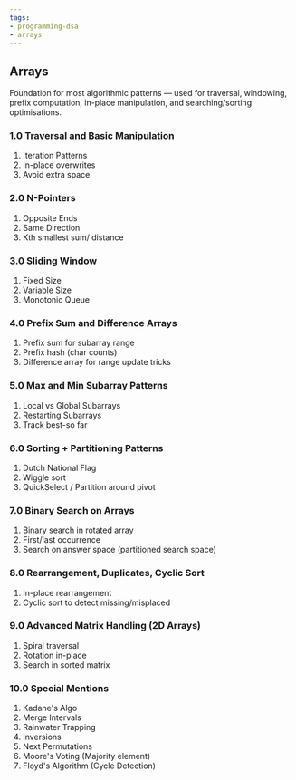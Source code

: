 ```yaml
---
tags:
- programming-dsa
- arrays
---
```



## Arrays

Foundation for most algorithmic patterns — used for traversal, windowing, prefix computation, in-place manipulation, and searching/sorting optimisations.

### 1.0 Traversal and Basic Manipulation 

1. Iteration Patterns 
2. In-place overwrites 
3. Avoid extra space

### 2.0 N-Pointers 

1. Opposite Ends
2. Same Direction 
3. Kth smallest sum/ distance 

### 3.0 Sliding Window 

1. Fixed Size 
2. Variable Size 
3. Monotonic Queue 

### 4.0 Prefix Sum and Difference Arrays 

1. Prefix sum for subarray range
2. Prefix hash (char counts)
3. Difference array for range update tricks

### 5.0 Max and Min Subarray Patterns 

1. Local vs Global Subarrays 
2. Restarting Subarrays 
3. Track best-so far 

### 6.0 Sorting + Partitioning Patterns

1. Dutch National Flag
2. Wiggle sort
3. QuickSelect / Partition around pivot

### 7.0 Binary Search on Arrays

1. Binary search in rotated array
2. First/last occurrence
3. Search on answer space (partitioned search space)

### 8.0 Rearrangement, Duplicates, Cyclic Sort

1. In-place rearrangement
2. Cyclic sort to detect missing/misplaced

### 9.0 Advanced Matrix Handling (2D Arrays)

1. Spiral traversal
2. Rotation in-place
3. Search in sorted matrix

### 10.0 Special Mentions 

1. Kadane's Algo 
2. Merge Intervals 
3. Rainwater Trapping 
4. Inversions 
5. Next Permutations 
6. Moore's Voting (Majority element)
7. Floyd's Algorithm (Cycle Detection)


